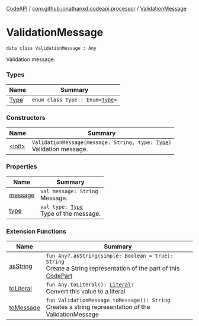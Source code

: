 [CodeAPI](../../index.md) / [com.github.jonathanxd.codeapi.processor](../index.md) / [ValidationMessage](.)

# ValidationMessage

`data class ValidationMessage : Any`

Validation message.

### Types

| Name | Summary |
|---|---|
| [Type](-type/index.md) | `enum class Type : Enum<`[`Type`](-type/index.md)`>` |

### Constructors

| Name | Summary |
|---|---|
| [&lt;init&gt;](-init-.md) | `ValidationMessage(message: String, type: `[`Type`](-type/index.md)`)`<br>Validation message. |

### Properties

| Name | Summary |
|---|---|
| [message](message.md) | `val message: String`<br>Message. |
| [type](type.md) | `val type: `[`Type`](-type/index.md)<br>Type of the message. |

### Extension Functions

| Name | Summary |
|---|---|
| [asString](../../com.github.jonathanxd.codeapi.util/kotlin.-any/as-string.md) | `fun Any?.asString(simple: Boolean = true): String`<br>Create a String representation of the part of this [CodePart](../../com.github.jonathanxd.codeapi/-code-part/index.md) |
| [toLiteral](../../com.github.jonathanxd.codeapi.util.conversion/kotlin.-any/to-literal.md) | `fun Any.toLiteral(): `[`Literal`](../../com.github.jonathanxd.codeapi.literal/-literal/index.md)`?`<br>Convert this value to a literal |
| [toMessage](../to-message.md) | `fun ValidationMessage.toMessage(): String`<br>Creates a string representation of the ValidationMessage |
